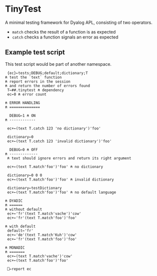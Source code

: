 TinyTest
========

A minimal testing framework for Dyalog APL, consisting of two operators.

-   `match` checks the result of a function is as expected
-   `catch` checks a function signals an error as expected

Example test script
-------------------

This test script would be part of another namespace.

```apl
 {ec}←tests;DEBUG;default;dictionary;T
⍝ test the `text` function
⍝ report errors in the session
⍝ and return the number of errors found
 T←##.tinytest ⍝ dependency
 ec←0 ⍝ error count

⍝ ERROR HANDLING
⍝ ==============

  DEBUG←1 ⍝ ON
⍝ ------------

 ec+←(text T.catch 123 'no dictionary')'foo'

 dictionary←0
 ec+←(text T.catch 123 'invalid dictionary')'foo'

  DEBUG←0 ⍝ OFF
⍝ -------------
 ⍝ text should ignore errors and return its right argument

 ec+←(text T.match'foo')'foo' ⍝ no dictionary

 dictionary←0 0 0
 ec+←(text T.match'foo')'foo' ⍝ invalid dictionary

 dictionary←testDictionary
 ec+←(text T.match'foo')'foo' ⍝ no default language

⍝ DYADIC
⍝ ======
⍝ without default
 ec+←'fr'(text T.match'vache')'cow'
 ec+←'fr'(text T.match'foo')'foo'

⍝ with default
 default←'fr'
 ec+←'de'(text T.match'Kuh')'cow'
 ec+←'fr'(text T.match'foo')'foo'

⍝ MONADIC
⍝ =======
 ec+←(text T.match'vache')'cow'
 ec+←(text T.match'foo')'foo'

 ⎕←report ec
```
